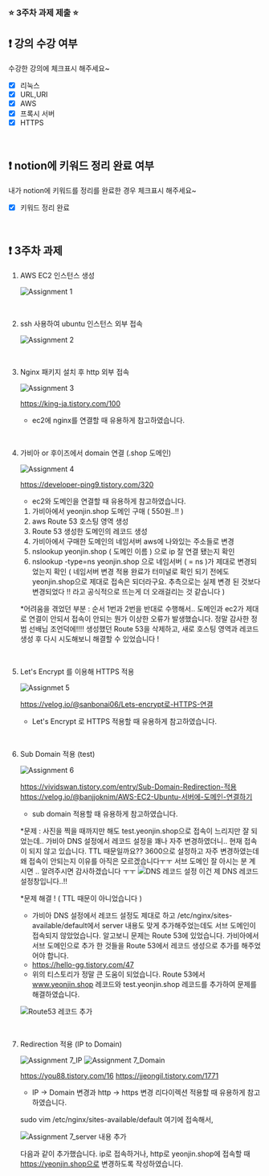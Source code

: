 ### ⭐️ 3주차 과제 제출 ⭐️

## ❗️ 강의 수강 여부
수강한 강의에 체크표시 해주세요~

- [x] 리눅스
- [x] URL,URI
- [x] AWS
- [x] 프록시 서버
- [x] HTTPS

<br>

## ❗️ notion에 키워드 정리 완료 여부
내가 notion에 키워드를 정리를 완료한 경우 체크표시 해주세요~

- [x] 키워드 정리 완료

<br>

## ❗️ 3주차 과제
1. AWS EC2 인스턴스 생성
   
   ![Assignment 1](https://github.com/yeonjinJoo/2023-Server-Study/assets/102257328/c948512f-1cdd-4c67-9ff1-95cc2d14aca0)

<br/>

2. ssh 사용하여 ubuntu 인스턴스 외부 접속

   ![Assignment 2](https://github.com/yeonjinJoo/2023-Server-Study/assets/102257328/caee0f6b-cec3-4ced-be88-a4d54850135e)


<br/>

3. Nginx 패키지 설치 후 http 외부 접속

   ![Assignment 3](https://github.com/yeonjinJoo/2023-Server-Study/assets/102257328/d0903f66-0539-46bb-90f2-7360e408ad95)

   https://king-ja.tistory.com/100
   - ec2에 nginx를 연결할 때 유용하게 참고하였습니다.

<br/>

4. 가비아 or 후이즈에서 domain 연결 (.shop 도메인)
   
   ![Assignment 4](https://github.com/yeonjinJoo/2023-Server-Study/assets/102257328/0d1d77c3-bada-47e4-9ede-a0c531800f86)

   https://developer-ping9.tistory.com/320
   - ec2와 도메인을 연결할 때 유용하게 참고하였습니다.

   1. 가비아에서 yeonjin.shop 도메인 구매 ( 550원..!! )
   2. aws Route 53 호스팅 영역 생성
   3. Route 53 생성한 도메인의 레코드 생성
   4. 가비아에서 구매한 도메인의 네임서버 aws에 나와있는 주소들로 변경
   5. nslookup yeonjin.shop ( 도메인 이름 ) 으로 ip 잘 연결 됐는지 확인
   6. nslookup -type=ns yeonjin.shop 으로 네임서버 ( = ns )가 제대로 변경되었는지 확인 ( 네임서버 변경 적용 완료가 터미널로 확인 되기 전에도 yeonjin.shop으로 제대로 접속은 되더라구요. 추측으로는 실제 변경 된 것보다 변경되었다 !! 라고 공식적으로 뜨는게 더 오래걸리는 것 같습니다 )


   *어려움을 겪었던 부분 : 순서 1번과 2번을 반대로 수행해서.. 도메인과 ec2가 제대로 연결이 안되서 접속이 안되는 뭔가 이상한 오류가 발생했습니다. 정말 감사한 정범 선배님 조언덕에!!!! 생성했던 Route 53을 삭제하고, 새로 호스팅 영역과 레코드 생성 후 다시 시도해보니 해결할 수 있었습니다 ! 

<br/>

5. Let's Encrypt 를 이용해 HTTPS 적용
   
   ![Assignmet 5](https://github.com/yeonjinJoo/2023-Server-Study/assets/102257328/f51c4544-6627-4e06-97b6-5ad52f1bf2d8)

   https://velog.io/@sanbonai06/Lets-encrypt로-HTTPS-연결
   - Let's Encrypt 로 HTTPS 적용할 때 유용하게 참고하였습니다. 


<br/>

6. Sub Domain 적용 (test)
   
   ![Assignment 6](https://github.com/yeonjinJoo/2023-Server-Study/assets/102257328/82b2d78c-f8b9-4129-b45b-8014cf7cb21b)

   https://vividswan.tistory.com/entry/Sub-Domain-Redirection-적용
   https://velog.io/@banjjoknim/AWS-EC2-Ubuntu-서버에-도메인-연결하기
   - sub domain 적용할 때 유용하게 참고하였습니다.

   *문제 : 사진을 찍을 때까지만 해도 test.yeonjin.shop으로 접속이 느리지만 잘 되었는데.. 가비아 DNS 설정에서 레코드 설정을 꽤나 자주 변경하였더니.. 현재 접속이 되지 않고 있습니다. TTL 때문일까요?? 3600으로 설정하고 자주 변경하였는데 왜 접속이 안되는지 이유를 아직은 모르겠습니다ㅜㅜ 서브 도메인 잘 아시는 분 계시면 .. 알려주시면 감사하겠습니다 ㅜㅜ
   ![DNS 레코드 설정](https://github.com/yeonjinJoo/2023-Server-Study/assets/102257328/99fa35f6-8165-4663-8dc2-f562d3ad0a6c)
   이건 제 DNS 레코드 설정창입니다..!!

   *문제 해결 ! ( TTL 때문이 아니었습니다 )
   - 가비아 DNS 설정에서 레코드 설정도 제대로 하고 /etc/nginx/sites-available/default에서 server 내용도 맞게 추가해주었는데도 서브 도메인이 접속되지 않았었습니다. 알고보니 문제는 Route 53에 있었습니다. 가비아에서 서브 도메인으로 추가 한 것들을 Route 53에서 레코드 생성으로 추가를 해주었어야 합니다.
   - https://hello-gg.tistory.com/47
   - 위의 티스토리가 정말 큰 도움이 되었습니다. Route 53에서 www.yeonjin.shop 레코드와 test.yeonjin.shop 레코드를 추가하여 문제를 해결하였습니다.
  
   ![Route53 레코드 추가](https://github.com/yeonjinJoo/2023-Server-Study/assets/102257328/4d5dcb84-2f3b-4f33-9be7-df1e7cd8b13b)


<br/>

7. Redirection 적용 (IP to Domain)
   
   ![Assignment 7_IP](https://github.com/yeonjinJoo/2023-Server-Study/assets/102257328/f7224c56-3529-4092-9657-7a256bfa9713)
   ![Assignment 7_Domain](https://github.com/yeonjinJoo/2023-Server-Study/assets/102257328/29294511-c5e4-49d2-8e4e-49e3e2a503cc)

   https://you88.tistory.com/16
   https://jjeongil.tistory.com/1771
   - IP -> Domain 변경과 http -> https 변경 리다이렉션 적용할 때 유용하게 참고하였습니다.

   sudo vim /etc/nginx/sites-available/default
   여기에 접속해서,
   
   ![Assignment 7_server 내용 추가](https://github.com/yeonjinJoo/2023-Server-Study/assets/102257328/d0241d7d-c4b6-4d15-9f52-25bd158d9233)
   
   다음과 같이 추가했습니다. ip로 접속하거나, http로 yeonjin.shop에 접속할 때 https://yeonjin.shop으로 변경하도록 작성하였습니다.


<br/>

